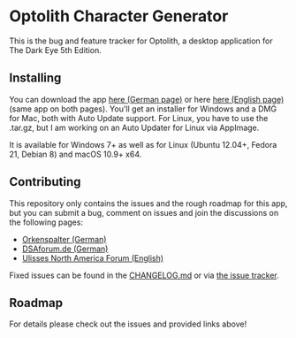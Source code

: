 # Optolith Character Generator

This is the bug and feature tracker for Optolith, a desktop application for The Dark Eye 5th Edition.

## Installing

You can download the app [here (German page)](http://www.ulisses-ebooks.de/product/209711) or here [here (English page)](http://www.drivethrurpg.com/product/220253) (same app on both pages). You'll get an installer for Windows and a DMG for Mac, both with Auto Update support. For Linux, you have to use the .tar.gz, but I am working on an Auto Updater for Linux via AppImage.

It is available for Windows 7+ as well as for Linux (Ubuntu 12.04+, Fedora 21, Debian 8) and macOS 10.9+ x64.

## Contributing

This repository only contains the issues and the rough roadmap for this app, but you can submit a bug, comment on issues and join the discussions on the following pages:

- [Orkenspalter (German)](https://www.orkenspalter.de/index.php?thread/23638-dsa5-heldentool-alpha/)
- [DSAforum.de (German)](http://www.dsaforum.de/viewtopic.php?f=162&t=45064)
- [Ulisses North America Forum (English)](http://www.ulisses-us.com/forum/viewtopic.php?f=14&t=953)

Fixed issues can be found in the [CHANGELOG.md](CHANGELOG.md) or via [the issue tracker](https://github.com/Elytherion/tdeheroes/issues?q=is:issue+is:closed).

## Roadmap

For details please check out the issues and provided links above!
